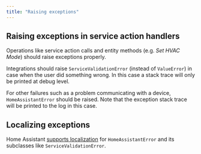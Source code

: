```yaml
---
title: "Raising exceptions"
---
```


## Raising exceptions in service action handlers

Operations like service action calls and entity methods (e.g. *Set HVAC Mode*) should raise exceptions properly.

Integrations should raise `ServiceValidationError` (instead of `ValueError`) in case when the user did something wrong. In this case a stack trace will only be printed at debug level.

For other failures such as a problem communicating with a device, `HomeAssistantError` should be raised. Note that the exception stack trace will be printed to the log in this case.

## Localizing exceptions

Home Assistant [supports localization](/docs/internationalization/core/#exceptions) for `HomeAssistantError` and its subclasses like `ServiceValidationError`.
